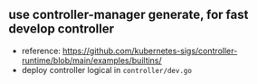 ## use controller-manager generate, for fast develop controller

- reference: https://github.com/kubernetes-sigs/controller-runtime/blob/main/examples/builtins/
- deploy controller logical in `controller/dev.go`
